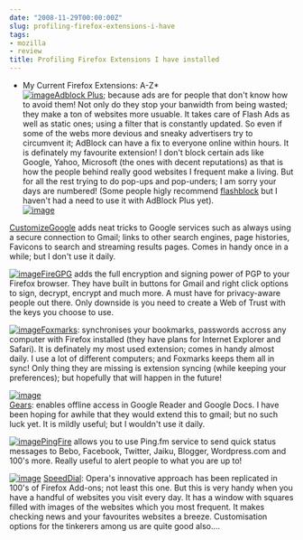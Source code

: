```yaml
---
date: "2008-11-29T00:00:00Z"
slug: profiling-firefox-extensions-i-have
tags:
- mozilla
- review
title: Profiling Firefox Extensions I have installed
---
```


* My Current Firefox Extensions: A-Z*  
[![image](http://4.bp.blogspot.com/_4VvLQrhTX4I/STFVNbiXnSI/AAAAAAAADbc/5R5fcnC-ZP0/s200/74.png)](http://4.bp.blogspot.com/_4VvLQrhTX4I/STFVNbiXnSI/AAAAAAAADbc/5R5fcnC-ZP0/s1600-h/74.png)[Adblock
Plus](https://addons.mozilla.org/en-US/firefox/addon/1865); because ads
are for people that don't know how to avoid them! Not only do they stop
your banwidth from being wasted; they make a ton of websites more
usuable. It takes care of Flash Ads as well as static ones; using a
filter that is constantly updated. So even if some of the webs more
devious and sneaky advertisers try to circumvent it; AdBlock can have a
fix to everyone online within hours. It is definately my favourite
extension! I don't block certain ads like Google, Yahoo, Microsoft (the
ones with decent reputations) as that is how the people behind really
good websites I frequent make a living. But for all the rest trying to
do pop-ups and pop-unders; I am sorry your days are numbered! (Some
people higly recommend
[flashblock](https://addons.mozilla.org/en-US/firefox/addon/433) but I
haven't had a need to use it with AdBlock Plus yet).  
[![image](http://3.bp.blogspot.com/_4VvLQrhTX4I/STFXUVn2yrI/AAAAAAAADbk/oepRKJkjEto/s320/943948800.png)](http://3.bp.blogspot.com/_4VvLQrhTX4I/STFXUVn2yrI/AAAAAAAADbk/oepRKJkjEto/s1600-h/943948800.png)  
  
[CustomizeGoogle](https://addons.mozilla.org/en-US/firefox/addon/743)
adds neat tricks to Google services such as always using a secure
connection to Gmail; links to other search engines, page histories,
Favicons to search and streaming results pages. Comes in handy once in a
while; but I don't use it daily.  
  
  
[![image](http://1.bp.blogspot.com/_4VvLQrhTX4I/STFY84xS6qI/AAAAAAAADbs/IY6CmNknWDw/s320/1226529926.png)](http://1.bp.blogspot.com/_4VvLQrhTX4I/STFY84xS6qI/AAAAAAAADbs/IY6CmNknWDw/s1600-h/1226529926.png)[FireGPG](https://addons.mozilla.org/en-US/firefox/addon/4645)
adds the full encryption and signing power of PGP to your Firefox
browser. They have built in buttons for Gmail and right click options to
sign, decrypt, encrypt and much more. A must have for privacy-aware
people out there. Only downside is you need to create a Web of Trust
with the keys you choose to use.  
  
[![image](http://2.bp.blogspot.com/_4VvLQrhTX4I/STFazehJvqI/AAAAAAAADb8/0RisGjBs9Ms/s320/1206748320.png)](http://2.bp.blogspot.com/_4VvLQrhTX4I/STFazehJvqI/AAAAAAAADb8/0RisGjBs9Ms/s1600-h/1206748320.png)[Foxmarks](https://addons.mozilla.org/en-US/firefox/addon/2410):
synchronises your bookmarks, passwords accross any computer with Firefox
installed (they have plans for Internet Explorer and Safari). It is
definately my most used extension; comes in handy almost daily. I use a
lot of different computers; and Foxmarks keeps them all in sync! Only
thing they are missing is extension syncing (while keeping your
preferences); but hopefully that will happen in the future!   
  
[![image](http://3.bp.blogspot.com/_4VvLQrhTX4I/STFZwyN4iJI/AAAAAAAADb0/s-ak4JWJzz8/s320/logo_153x43.gif)](http://3.bp.blogspot.com/_4VvLQrhTX4I/STFZwyN4iJI/AAAAAAAADb0/s-ak4JWJzz8/s1600-h/logo_153x43.gif)  
[Gears](http://gears.google.com/): enables offline access in Google
Reader and Google Docs. I have been hoping for awhile that they would
extend this to gmail; but no such luck yet. It is mildly useful; but I
wouldn't use it daily.  
  
[![image](http://3.bp.blogspot.com/_4VvLQrhTX4I/STFbT4MEsEI/AAAAAAAADcE/y9w21fgYkXg/s320/1222809990.png)](http://3.bp.blogspot.com/_4VvLQrhTX4I/STFbT4MEsEI/AAAAAAAADcE/y9w21fgYkXg/s1600-h/1222809990.png)[PingFire](https://addons.mozilla.org/en-US/firefox/addon/8365)
allows you to use Ping.fm service to send quick status messages to Bebo,
Facebook, Twitter, Jaiku, Blogger, Wordpress.com and 100's more. Really
useful to alert people to what you are up to!  
  
[![image](http://3.bp.blogspot.com/_4VvLQrhTX4I/STFcMkRRJFI/AAAAAAAADcM/qVzFFrSf5Vc/s320/1187524480.png)](http://3.bp.blogspot.com/_4VvLQrhTX4I/STFcMkRRJFI/AAAAAAAADcM/qVzFFrSf5Vc/s1600-h/1187524480.png)
[SpeedDial](https://addons.mozilla.org/en-US/firefox/addon/4810):
Opera's innovative approach has been replicated in 100's of Firefox
Add-ons; not least this one. But this is very handy when you have a
handful of websites you visit every day. It has a window with squares
filled with images of the websites which you most frequent. It makes
checking news and your favourites websites a breeze. Customisation
options for the tinkerers among us are quite good also....